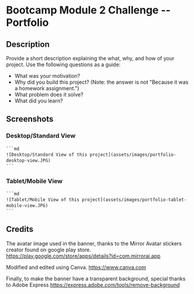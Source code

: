 # Bootcamp Module 2 Challenge -- Portfolio

## Description

Provide a short description explaining the what, why, and how of your project. Use the following questions as a guide:

- What was your motivation?
- Why did you build this project? (Note: the answer is not "Because it was a homework assignment.")
- What problem does it solve?
- What did you learn?

## Screenshots

### Desktop/Standard View

    ```md
    ![Desktop/Standard View of this project](assets/images/portfolio-desktop-view.JPG)
    ```

### Tablet/Mobile View

    ```md
    ![Tablet/Mobile View of this project](assets/images/portfolio-tablet-mobile-view.JPG)
    ```

## Credits

The avatar image used in the banner, thanks to the Mirror Avatar stickers creator found on google play store.
https://play.google.com/store/apps/details?id=com.mirrorai.app

Modified and edited using Canva.
https://www.canva.com

Finally, to make the banner have a transparent background, special thanks to Adobe Express
https://express.adobe.com/tools/remove-background
